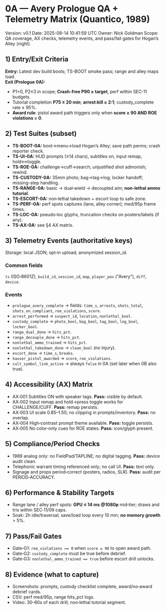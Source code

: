 # 0A — Avery Prologue QA + Telemetry Matrix (Quantico, 1989)
Version: v0.1
Date: 2025-08-14 10:41:59 UTC
Owner: Nick Goldman
Scope: QA coverage, AX checks, telemetry events, and pass/fail gates for Hogan’s Alley (night).

## 1) Entry/Exit Criteria
**Entry:** Latest dev build boots; TS-BOOT smoke pass; range and alley maps load.  
**Exit (Prologue 0A):**
- P1=0, P2≤3 in scope; **Crash-free P90 ≥ target**, perf within SEC‑11 budgets. 
- Tutorial completion **P75 ≤ 20 min**; **arrest:kill ≥ 2:1**; custody_complete rate ≥ 95%.
- **Award rule**: pistol award path triggers only when **score ≥ 90 AND ROE violations = 0**.

## 2) Test Suites (subset)
- **TS-BOOT-0A:** boot→menu→load Hogan’s Alley; save path perms; crash reporter check.
- **TS-UI-0A:** HUD prompts (≤14 chars), subtitles on, input remap, hold↔toggle.
- **TS-ROE-0A:** challenge→cuff→search; unjustified shot admonish; rewind.
- **TS-CUSTODY-0A:** 35mm photo; bag→tag→log; locker handoff; missing-step handling.
- **TS-RANGE-0A:** basic → dual‑wield → decoupled aim; **non‑lethal ammo tutorial**.
- **TS-ESCORT-0A:** non‑lethal takedown + escort loop to safe zone.
- **TS-PERF-0A:** perf spots captures (lane, alley corner); med/95p frame times.
- **TS-LOC-0A:** pseudo‑loc glyphs, truncation checks on posters/labels (if any).
- **TS-AX-0A:** see §4 AX matrix.

## 3) Telemetry Events (authoritative keys)
Storage: local JSON; opt‑in upload; anonymized session_id.

### Common fields
`ts` (ISO‑8601Z), `build_id`, `session_id`, `map`, `player_pov` ("Avery"), `diff`, `device`.

### Events
- `prologue_avery_complete` → fields: `time_s`, `arrests`, `shots_total`, `shots_on_compliant`, `roe_violations`, `score`.
- `arrest_performed` → `suspect_id`, `location`, `nonlethal_bool`.
- `custody_complete` → `photo_bool`, `bag_bool`, `tag_bool`, `log_bool`, `locker_bool`.
- `range_dual_done` → `hits_pct`.
- `range_decouple_done` → `hits_pct`.
- `nonlethal_ammo_trained` → `hits_pct`.
- `nonlethal_takedown_done` → `clean_bool` (no injury).
- `escort_done` → `time_s`, `breaks`.
- `hauser_pistol_awarded` → `score`, `roe_violations`.
- `cult_symbol_link_active` → always `false` in 0A (set later when 0B also true).

## 4) Accessibility (AX) Matrix
- AX‑001 Subtitles ON with speaker tags. **Pass:** visible by default.
- AX‑002 Input remap and hold→press toggle works for CHALLENGE/CUFF. **Pass:** remap persists.
- AX‑003 UI scale 0.85–1.50; no clipping in prompts/inventory. **Pass:** no overlap.
- AX‑004 High‑contrast prompt theme available. **Pass:** toggle persists.
- AX‑005 No color‑only cues for ROE states. **Pass:** icon/glyph present.

## 5) Compliance/Period Checks
- 1989 analog only: no FieldPad/TAPLINE; no digital tagging. **Pass:** device audit clean.
- Telephonic warrant timing referenced only; no call UI. **Pass:** text only.
- Signage and props period‑correct (posters, radios, SLR). **Pass:** audit per PERIOD‑ACCURACY.

## 6) Performance & Stability Targets
- Range lane / alley perf spots: **GPU ≤ 14 ms @1080p** mid‑tier; draws and tris within SEC‑11/09 caps.
- Soak: 2h idle/traversal; save/load loop every 10 min; **no memory growth** > 5%.

## 7) Pass/Fail Gates
- Gate‑G1: `roe_violations == 0` when `score ≥ 90` to open award path.
- Gate‑G2: `custody_complete` must be true before debrief.
- Gate‑G3: `nonlethal_ammo_trained == true` before escort drill unlocks.

## 8) Evidence (what to capture)
- Screenshots: prompts, custody checklist complete, award/no‑award debrief cards.
- CSV: perf med/95p, range hits_pct logs.
- Video: 30–60s of each drill; non‑lethal tutorial segment.

